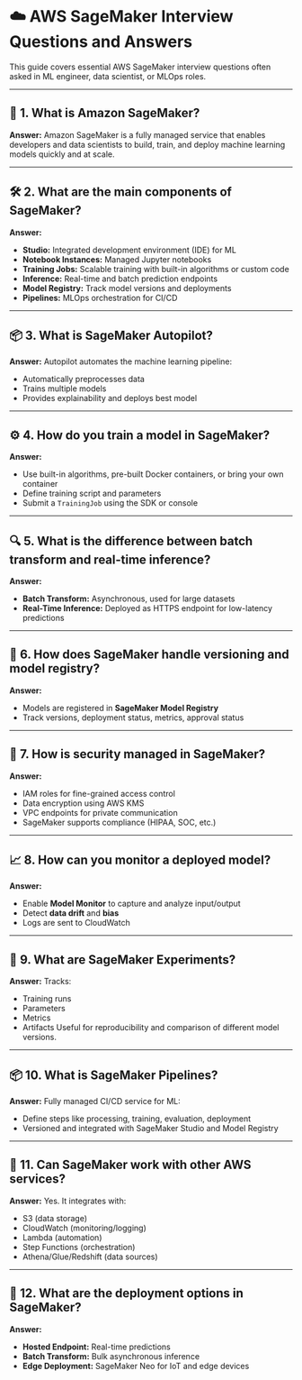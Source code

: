
# ☁️ AWS SageMaker Interview Questions and Answers

This guide covers essential AWS SageMaker interview questions often asked in ML engineer, data scientist, or MLOps roles.

---

## 🚀 1. What is Amazon SageMaker?

**Answer:**
Amazon SageMaker is a fully managed service that enables developers and data scientists to build, train, and deploy machine learning models quickly and at scale.

---

## 🛠️ 2. What are the main components of SageMaker?

**Answer:**
- **Studio:** Integrated development environment (IDE) for ML
- **Notebook Instances:** Managed Jupyter notebooks
- **Training Jobs:** Scalable training with built-in algorithms or custom code
- **Inference:** Real-time and batch prediction endpoints
- **Model Registry:** Track model versions and deployments
- **Pipelines:** MLOps orchestration for CI/CD

---

## 📦 3. What is SageMaker Autopilot?

**Answer:**
Autopilot automates the machine learning pipeline:
- Automatically preprocesses data
- Trains multiple models
- Provides explainability and deploys best model

---

## ⚙️ 4. How do you train a model in SageMaker?

**Answer:**
- Use built-in algorithms, pre-built Docker containers, or bring your own container
- Define training script and parameters
- Submit a `TrainingJob` using the SDK or console

---

## 🔍 5. What is the difference between batch transform and real-time inference?

**Answer:**
- **Batch Transform:** Asynchronous, used for large datasets
- **Real-Time Inference:** Deployed as HTTPS endpoint for low-latency predictions

---

## 🔁 6. How does SageMaker handle versioning and model registry?

**Answer:**
- Models are registered in **SageMaker Model Registry**
- Track versions, deployment status, metrics, approval status

---

## 🔐 7. How is security managed in SageMaker?

**Answer:**
- IAM roles for fine-grained access control
- Data encryption using AWS KMS
- VPC endpoints for private communication
- SageMaker supports compliance (HIPAA, SOC, etc.)

---

## 📈 8. How can you monitor a deployed model?

**Answer:**
- Enable **Model Monitor** to capture and analyze input/output
- Detect **data drift** and **bias**
- Logs are sent to CloudWatch

---

## 🧪 9. What are SageMaker Experiments?

**Answer:**
Tracks:
- Training runs
- Parameters
- Metrics
- Artifacts
Useful for reproducibility and comparison of different model versions.

---

## 📦 10. What is SageMaker Pipelines?

**Answer:**
Fully managed CI/CD service for ML:
- Define steps like processing, training, evaluation, deployment
- Versioned and integrated with SageMaker Studio and Model Registry

---

## 🧠 11. Can SageMaker work with other AWS services?

**Answer:**
Yes. It integrates with:
- S3 (data storage)
- CloudWatch (monitoring/logging)
- Lambda (automation)
- Step Functions (orchestration)
- Athena/Glue/Redshift (data sources)

---

## 🧪 12. What are the deployment options in SageMaker?

**Answer:**
- **Hosted Endpoint:** Real-time predictions
- **Batch Transform:** Bulk asynchronous inference
- **Edge Deployment:** SageMaker Neo for IoT and edge devices


